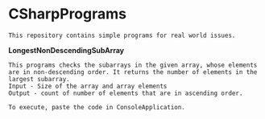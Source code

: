 # CSharpPrograms

    This repository contains simple programs for real world issues.

**LongestNonDescendingSubArray**

    This programs checks the subarrays in the given array, whose elements are in non-descending order. It returns the number of elements in the largest subarray.
    Input - Size of the array and array elements
    Output - count of number of elements that are in ascending order.
  
    To execute, paste the code in ConsoleApplication.
